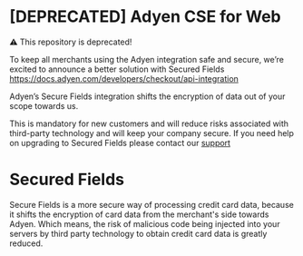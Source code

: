 # [DEPRECATED] Adyen CSE for Web

⚠️ This repository is deprecated!

To keep all merchants using the Adyen integration safe and secure, we’re excited to announce a better solution with Secured Fields https://docs.adyen.com/developers/checkout/api-integration

Adyen’s Secure Fields integration shifts the encryption of data out of your scope towards us. 

This is mandatory for new customers and will reduce risks associated with third-party technology and will keep your company secure. If you need help on upgrading to Secured Fields please contact our  [support](https://support.adyen.com/hc/en-us/requests/new)

# Secured Fields
Secure Fields is a more secure way of processing credit card data, because it shifts the encryption of card data from the merchant's side towards Adyen. Which means, the risk of malicious code being injected into your servers by third party technology to obtain credit card data is greatly reduced.
